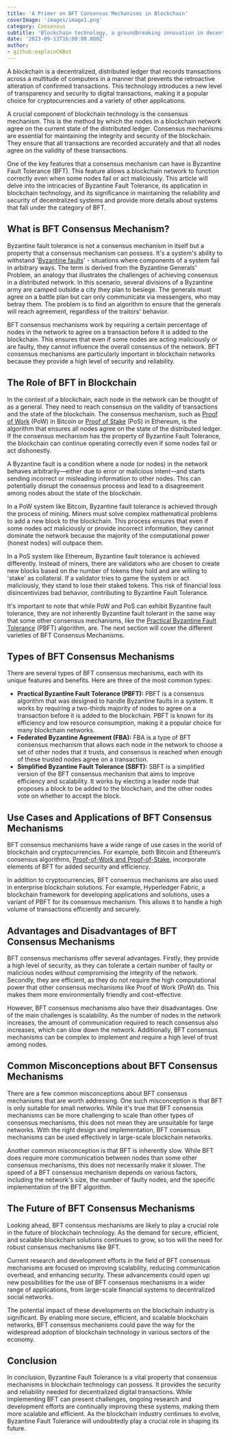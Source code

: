 ```yaml
---
title: 'A Primer on BFT Consensus Mechanisms in Blockchain'
coverImage: 'images/image1.png'
category: Consensus
subtitle: 'Blockchain technology, a groundbreaking innovation in decentralized systems, relies heavily on consensus mechanisms like BFT (Byzantine Fault Tolerance) to ensure secure and reliable digital transactions.'
date: '2023-09-13T16:00:00.000Z'
author: 
- github:explainCKBot
---
```



A blockchain is a decentralized, distributed ledger that records transactions across a multitude of computers in a manner that prevents the retroactive alteration of confirmed transactions. This technology introduces a new level of transparency and security to digital transactions, making it a popular choice for cryptocurrencies and a variety of other applications.

A crucial component of blockchain technology is the consensus mechanism. This is the method by which the nodes in a blockchain network agree on the current state of the distributed ledger. Consensus mechanisms are essential for maintaining the integrity and security of the blockchain. They ensure that all transactions are recorded accurately and that all nodes agree on the validity of these transactions.

One of the key features that a consensus mechanism can have is Byzantine Fault Tolerance (BFT). This feature allows a blockchain network to function correctly even when some nodes fail or act maliciously. This article will delve into the intricacies of Byzantine Fault Tolerance, its application in blockchain technology, and its significance in maintaining the reliability and security of decentralized systems and provide more details about systems that fall under the category of BFT.


## What is BFT Consensus Mechanism?

Byzantine fault tolerance is not a consensus mechanism in itself but a property that a consensus mechanism can possess. It's a system's ability to withstand '[Byzantine faults](https://en.wikipedia.org/wiki/Byzantine_fault)' - situations where components of a system fail in arbitrary ways. The term is derived from the Byzantine Generals' Problem, an analogy that illustrates the challenges of achieving consensus in a distributed network. In this scenario, several divisions of a Byzantine army are camped outside a city they plan to besiege. The generals must agree on a battle plan but can only communicate via messengers, who may betray them. The problem is to find an algorithm to ensure that the generals will reach agreement, regardless of the traitors' behavior.

BFT consensus mechanisms work by requiring a certain percentage of nodes in the network to agree on a transaction before it is added to the blockchain. This ensures that even if some nodes are acting maliciously or are faulty, they cannot influence the overall consensus of the network. BFT consensus mechanisms are particularly important in blockchain networks because they provide a high level of security and reliability.


## The Role of BFT in Blockchain

In the context of a blockchain, each node in the network can be thought of as a general. They need to reach consensus on the validity of transactions and the state of the blockchain. The consensus mechanism, such as [Proof of Work](https://en.wikipedia.org/wiki/Proof_of_work) (PoW) in Bitcoin or [Proof of Stake](https://en.wikipedia.org/wiki/Proof_of_stake) (PoS) in Ethereum, is the algorithm that ensures all nodes agree on the state of the distributed ledger. If the consensus mechanism has the property of Byzantine Fault Tolerance, the blockchain can continue operating correctly even if some nodes fail or act dishonestly.

A Byzantine fault is a condition where a node (or nodes) in the network behaves arbitrarily—either due to error or malicious intent—and starts sending incorrect or misleading information to other nodes. This can potentially disrupt the consensus process and lead to a disagreement among nodes about the state of the blockchain.

In a PoW system like Bitcoin, Byzantine fault tolerance is achieved through the process of mining. Miners must solve complex mathematical problems to add a new block to the blockchain. This process ensures that even if some nodes act maliciously or provide incorrect information, they cannot dominate the network because the majority of the computational power (honest nodes) will outpace them.

In a PoS system like Ethereum, Byzantine fault tolerance is achieved differently. Instead of miners, there are validators who are chosen to create new blocks based on the number of tokens they hold and are willing to 'stake' as collateral. If a validator tries to game the system or act maliciously, they stand to lose their staked tokens. This risk of financial loss disincentivizes bad behavior, contributing to Byzantine Fault Tolerance.

It's important to note that while PoW and PoS can exhibit Byzantine fault tolerance, they are not inherently Byzantine fault tolerant in the same way that some other consensus mechanisms, like the [Practical Byzantine Fault Tolerance](https://pmg.csail.mit.edu/papers/osdi99.pdf) (PBFT) algorithm, are. The next section will cover the different varieties of BFT Consensus Mechanisms.


## Types of BFT Consensus Mechanisms

There are several types of BFT consensus mechanisms, each with its unique features and benefits. Here are three of the most common types:

* **Practical Byzantine Fault Tolerance (PBFT):** PBFT is a consensus algorithm that was designed to handle Byzantine faults in a system. It works by requiring a two-thirds majority of nodes to agree on a transaction before it is added to the blockchain. PBFT is known for its efficiency and low resource consumption, making it a popular choice for many blockchain networks.
* **Federated Byzantine Agreement (FBA):** FBA is a type of BFT consensus mechanism that allows each node in the network to choose a set of other nodes that it trusts, and consensus is reached when enough of these trusted nodes agree on a transaction.
* **Simplified Byzantine Fault Tolerance (SBFT):** SBFT is a simplified version of the BFT consensus mechanism that aims to improve efficiency and scalability. It works by electing a leader node that proposes a block to be added to the blockchain, and the other nodes vote on whether to accept the block.


## Use Cases and Applications of BFT Consensus Mechanisms

BFT consensus mechanisms have a wide range of use cases in the world of blockchain and cryptocurrencies. For example, both Bitcoin and Ethereum’s consensus algorithms, [Proof-of-Work and Proof-of-Stake](https://www.nervos.org/knowledge-base/pow_vs_pos_unravelling_(explainCKBot)), incorporate elements of BFT for added security and efficiency.

In addition to cryptocurrencies, BFT consensus mechanisms are also used in enterprise blockchain solutions. For example, Hyperledger Fabric, a blockchain framework for developing applications and solutions, uses a variant of PBFT for its consensus mechanism. This allows it to handle a high volume of transactions efficiently and securely.


## Advantages and Disadvantages of BFT Consensus Mechanisms

BFT consensus mechanisms offer several advantages. Firstly, they provide a high level of security, as they can tolerate a certain number of faulty or malicious nodes without compromising the integrity of the network. Secondly, they are efficient, as they do not require the high computational power that other consensus mechanisms like Proof of Work (PoW) do. This makes them more environmentally friendly and cost-effective.

However, BFT consensus mechanisms also have their disadvantages. One of the main challenges is scalability. As the number of nodes in the network increases, the amount of communication required to reach consensus also increases, which can slow down the network. Additionally, BFT consensus mechanisms can be complex to implement and require a high level of trust among nodes.


## Common Misconceptions about BFT Consensus Mechanisms

There are a few common misconceptions about BFT consensus mechanisms that are worth addressing. One such misconception is that BFT is only suitable for small networks. While it's true that BFT consensus mechanisms can be more challenging to scale than other types of consensus mechanisms, this does not mean they are unsuitable for large networks. With the right design and implementation, BFT consensus mechanisms can be used effectively in large-scale blockchain networks.

Another common misconception is that BFT is inherently slow. While BFT does require more communication between nodes than some other consensus mechanisms, this does not necessarily make it slower. The speed of a BFT consensus mechanism depends on various factors, including the network's size, the number of faulty nodes, and the specific implementation of the BFT algorithm.


## The Future of BFT Consensus Mechanisms

Looking ahead, BFT consensus mechanisms are likely to play a crucial role in the future of blockchain technology. As the demand for secure, efficient, and scalable blockchain solutions continues to grow, so too will the need for robust consensus mechanisms like BFT.

Current research and development efforts in the field of BFT consensus mechanisms are focused on improving scalability, reducing communication overhead, and enhancing security. These advancements could open up new possibilities for the use of BFT consensus mechanisms in a wider range of applications, from large-scale financial systems to decentralized social networks.

The potential impact of these developments on the blockchain industry is significant. By enabling more secure, efficient, and scalable blockchain networks, BFT consensus mechanisms could pave the way for the widespread adoption of blockchain technology in various sectors of the economy.


## Conclusion

In conclusion, Byzantine Fault Tolerance is a vital property that consensus mechanisms in blockchain technology can possess. It provides the security and reliability needed for decentralized digital transactions. While implementing BFT can present challenges, ongoing research and development efforts are continually improving these systems, making them more scalable and efficient. As the blockchain industry continues to evolve, Byzantine Fault Tolerance will undoubtedly play a crucial role in shaping its future.
